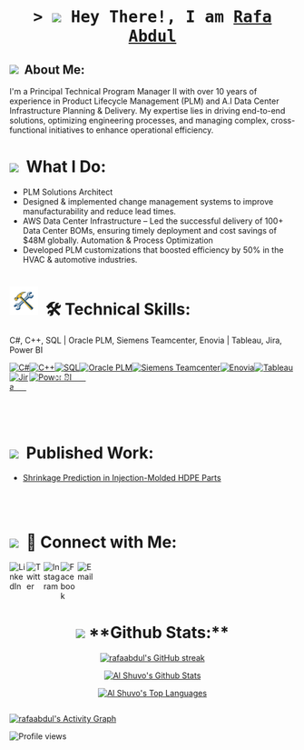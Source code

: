 <!-- Intro  -->
<h1 align="center">
        <samp>&gt; <img src="https://emojis.slackmojis.com/emojis/images/1531849430/4246/blob-sunglasses.gif?1531849430" width="30"/> Hey There!, I am
                <b><a target="_blank" href="https://rafaabdul.com/">Rafa Abdul </a></b>
        </samp>
</h1>

<h2 align="left"><img src="https://media.tenor.com/QhRvvwpCdVoAAAAi/rocket.gif" width='25'/>&nbsp; About Me: </h2>

I'm a Principal Technical Program Manager II with over 10 years of experience in Product Lifecycle Management (PLM) and A.I Data Center Infrastructure Planning & Delivery. My expertise lies in driving end-to-end solutions, optimizing engineering processes, and managing complex, cross-functional initiatives to enhance operational efficiency.

<h1><img src="https://media.tenor.com/OkKxZR52Qi8AAAAi/light-bulb-joypixels.gif" width='25'/>&nbsp; What I Do:</h1>

- PLM Solutions Architect
- Designed & implemented change management systems to improve manufacturability and reduce lead times.
- AWS Data Center Infrastructure
  – Led the successful delivery of 100+ Data Center BOMs, ensuring timely deployment and cost savings of $48M globally.
  Automation & Process Optimization
- Developed PLM customizations that boosted efficiency by 50% in the HVAC & automotive industries.

<h1><img src="./rotating_tools.gif" width='50'/>&nbsp; 🛠 Technical Skills:</h1>

C#, C++, SQL | Oracle PLM, Siemens Teamcenter, Enovia | Tableau, Jira, Power BI

<div style="display: flex; justify-content: flex-start; flex-wrap: wrap;">
  <a href="https://learn.microsoft.com/en-us/dotnet/csharp/" target="_blank">
    <img src="https://upload.wikimedia.org/wikipedia/commons/4/4f/Csharp_Logo.png" alt="C#" width="40" height="40"/>
  </a>

  <a href="https://www.cplusplus.com/" target="_blank">
    <img src="https://miro.medium.com/v2/resize:fit:750/format:webp/1*Wd5q3FM1ne7y8y1Xojh-8g.png" alt="C++" width="40" height="40"/>
  </a>

  <a href="https://www.sql.org/" target="_blank">
    <img src="https://seeklogo.com/images/A/azure-sql-database-logo-D7A32C9CD9-seeklogo.com.png" alt="SQL" width="40" height="40"/>
  </a>

  <a href="https://www.oracle.com/plm/" target="_blank">
    <img src="https://www.usb-muc.de/wp-content/uploads/2018/09/Oracle_PLM_Logo-200x200.png" alt="Oracle PLM" height="40"/>
  </a>

  <a href="https://www.plm.automation.siemens.com/en/teamcenter/" target="_blank">
    <img src="https://logodix.com/logo/1121765.png" alt="Siemens Teamcenter" height="40"/>
  </a>

  <a href="https://www.3ds.com/products-services/enovia/" target="_blank">
    <img src="https://www.cadmes.com/hs-fs/hubfs/3DEXPERIENCE/ENOVIA/enovia%20logo.png?width=670&name=enovia%20logo.png" alt="Enovia" height="40"/>
  </a>

  <a href="https://www.tableau.com/" target="_blank">
    <img src="https://www.techmonitor.ai/wp-content/uploads/sites/29/2016/07/what-is-tableau-2.png" alt="Tableau" height="40"/>
  </a>

  <a href="https://www.atlassian.com/software/jira" target="_blank">
    <img src="https://logos-world.net/wp-content/uploads/2021/02/Jira-Emblem.png" alt="Jira" width="80" height="40"/><span style="color:white; margin-left:-30px">Jira</span>
  </a>

  <a href="https://powerbi.microsoft.com/" target="_blank">
    <img src="https://upload.wikimedia.org/wikipedia/commons/c/cf/New_Power_BI_Logo.svg" alt="Power BI" height="40" width="80"/><span style="color:white; margin-left:-30px">PowerBI</span>
  </a>
</div>
<br>
<br>
<br>

<h1><img src="https://media1.tenor.com/m/vDtqjv47FsIAAAAC/book-school.gif" width='50'/>&nbsp; Published Work:</h1>

- <a href="https://doi.org/10.1007/s12008-019-00593-4">Shrinkage Prediction in Injection-Molded HDPE Parts</a>

<br>
<br>
<h1><img src="https://media.tenor.com/P0n2IkAiQiMAAAAi/holy-spirit-the-way.gif" width='50'/>&nbsp; 🔗 Connect with Me:</h1>

[<img align="left" alt="LinkedIn" width="30" src="https://img.icons8.com/color/48/000000/linkedin.png" />][linkedin]
[<img align="left" alt="Twitter" width="30" src="https://img.icons8.com/fluent/48/000000/twitter.png" />][twitter]
[<img align="left" alt="Instagram"  width="30" src="https://img.icons8.com/fluent/48/000000/instagram-new.png" />][instagram]
[<img align="left" alt="Facebook" width="30" src="https://img.icons8.com/fluency/48/000000/facebook-new.png" />][facebook]
[<img align="left" alt="Email" width="30" src="https://img.icons8.com/fluency/48/000000/mail.png" />][Email]

[linkedin]: https://www.linkedin.com/in/rafaabdul/
[twitter]: https://twitter.com
[instagram]: https://www.instagram.com
[facebook]: https://www.facebook.com
[Email]: mailto:comabdulrafa03@gmail.com

<br>
<br>
<br>
<br>

<p align="center">
   <table>
      <h1 align="center"><img src="https://media.giphy.com/media/ZCN6F3FAkwsyOGU2RS/giphy.gif" width="40"> **Github Stats:**</h1>
      <p align="center">
              <a href="https://github.com/rafaabdul">
                      <img src="https://github-readme-streak-stats.herokuapp.com/?user=rafaabdul&theme=radical&border=7F3FBF&background=0D1117" alt="rafaabdul's GitHub streak"/>
              </a>
      </p>
           <p align="center"> 
                   <a href="https://github.com/rafaabdul">
                           <img alt="Al Shuvo's Github Stats" src="https://denvercoder1-github-readme-stats.vercel.app/api?username=rafaabdul&show_icons=true&count_private=true&theme=react&border_color=7F3FBF&bg_color=0D1117&title_color=F85D7F&icon_color=F8D866" height="192px" width="49.5%"/>
                   </a><br>
           </p>
           <p align="center">
                   <a href="https://github.com/rafaabdul">
           <img alt="Al Shuvo's Top Languages" src="https://denvercoder1-github-readme-stats.vercel.app/api/top-langs/?username=rafaabdul&langs_count=8&layout=compact&theme=react&border_color=7F3FBF&bg_color=0D1117&title_color=F85D7F&icon_color=F8D866" height="192px" width="49.5%"/>
   </a><br/>
           </p>
   </table>
</p>

<a href="https://github.com/rafaabdul"><img alt="rafaabdul's Activity Graph" src="https://github-readme-activity-graph.vercel.app/graph?username=rafaabdul&theme=github-compact&point=68929b&area=true&hide_border=true" /></a>

![Profile views](https://komarev.com/ghpvc/?username=rafaabdul&color=orange)
